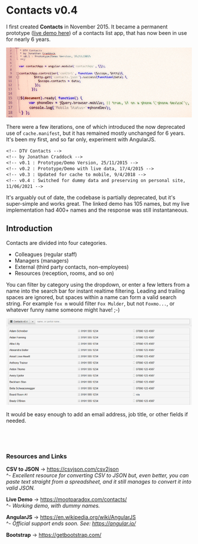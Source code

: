 # Contacts v0.4

I first created **Contacts** in November 2015. It became a permanent prototype ([live demo here](https://mootparadox.com/contacts/)) of a contacts list app, that has now been in use for nearly 6 years.

![Permanent Prototype](https://github.com/jonathancraddock/Contacts/blob/c545418e8e369fd2b466ffc9c7ea8d778684e653/images/title-image.jpg)

There were a few iterations, one of which introduced the now deprecated use of `cache.manifest`, but it has remained mostly unchanged for 6 years. It's been my first, and so far only, experiment with AngularJS.

```
<!-- DTV Contacts -->
<!-- by Jonathan Craddock -->
<!-- v0.1 : Prototype/Demo Version, 25/11/2015 -->
<!-- v0.2 : Prototype/Demo with live data, 17/4/2015 -->
<!-- v0.3 : Updated for cache to mobile, 9/4/2018 -->
<!-- v0.4 : Switched for dummy data and preserving on personal site, 11/06/2021 -->
```

It's arguably out of date, the codebase is partially deprecated, but it's super-simple and works great. The linked demo has 105 names, but my live implementation had 400+ names and the response was still instantaneous.

## Introduction

Contacts are divided into four categories.

* Colleagues (regular staff)
* Managers (managers)
* External (third party contacts, non-employees)
* Resources (reception, rooms, and so on)

You can filter by category using the dropdown, or enter a few letters from a name into the search bar for instant realtime filtering. Leading and trailing spaces are ignored, but spaces within a name can form a valid search string. For example `fox m` would filter `Fox Mulder`, but not `Foxmo...`, or whatever funny name someone might have! ;-)

![Screenshot-1](https://github.com/jonathancraddock/Contacts/blob/bd6297716be6dc52242b2980131b28c8c0e7b039/images/screenshot-1.jpg)

It would be easy enough to add an email address, job title, or other fields if needed.

&nbsp;
---

### Resources and Links

**CSV to JSON** -> https://csvjson.com/csv2json  
^- *Excellent resource for converting CSV to JSON but, even better, you can paste text straight from a spreadsheet, and it still manages to convert it into valid JSON.*

**Live Demo** -> https://mootparadox.com/contacts/  
^- *Working demo, with dummy names.*

**AngularJS** -> https://en.wikipedia.org/wiki/AngularJS  
^- *Official support ends soon. See: https://angular.io/*

**Bootstrap** -> https://getbootstrap.com/  
